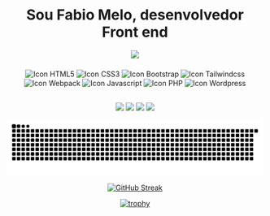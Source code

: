 <h1 align="center">
  Sou Fabio Melo, desenvolvedor Front end
</h1>

<div align="center">        
  <img height="180em" src="https://github-readme-stats.vercel.app/api?username=FabioMessias98" />    
</div>

<div align="center">
  <br />
  
  <img width="70" height="60" align="center" alt="Icon HTML5" title="HTML5" src="https://cdn.jsdelivr.net/gh/devicons/devicon/icons/html5/html5-original.svg" />
  
  <img width="70" height="60" align="center" alt="Icon CSS3" title="CSS3" src="https://cdn.jsdelivr.net/gh/devicons/devicon/icons/css3/css3-original.svg" />
  
  <img width="70" height="60" align="center" alt="Icon Bootstrap" title="Bootstrap" src="https://cdn.jsdelivr.net/gh/devicons/devicon/icons/bootstrap/bootstrap-original.svg" />
  
  <img width="70" height="60" align="center" alt="Icon Tailwindcss" title="Tailwindcss" src="https://cdn.jsdelivr.net/gh/devicons/devicon/icons/tailwindcss/tailwindcss-plain.svg" />
  
  <img width="70" height="60" align="center" alt="Icon Webpack" title="Webpack" src="https://cdn.jsdelivr.net/gh/devicons/devicon/icons/webpack/webpack-original.svg" />
  
  <img width="70" height="60" align="center" alt="Icon Javascript" title="Javascript" src="https://cdn.jsdelivr.net/gh/devicons/devicon/icons/javascript/javascript-original.svg" />
  
  <img width="70" height="60" align="center" alt="Icon PHP" title="PHP" src="https://cdn.jsdelivr.net/gh/devicons/devicon/icons/php/php-original.svg" />          
  
  <img width="70" height="60" align="center" alt="Icon Wordpress" title="Wordpress" src="https://cdn.jsdelivr.net/gh/devicons/devicon/icons/wordpress/wordpress-original.svg" />
</div>
  
  ##
 
<div align="center"> 
  <a href="https://instagram.com/fabiomelodev"><img src="https://img.shields.io/badge/-Instagram-%23E4405F?style=for-the-badge&logo=instagram&logoColor=white" /></a> 
  <a href="https://www.facebook.com/fabio.messias.908132/"><img src="https://img.shields.io/badge/-Facebook-%3b59985F?style=for-the-badge&logo=facebook&logoColor=white" /></a> 
  <a href="https://www.linkedin.com/in/fabio-de-melo-647843186/"><img src="https://img.shields.io/badge/-LinkedIn-%230077B5?style=for-the-badge&logo=linkedin&logoColor=white" /></a> 
  <a href = "https://fabiomelodev.com.br"><img src="https://img.shields.io/badge/-website-%23333?style=for-the-badge&logo=www&logoColor=white" /></a>
  
  ![Snake animation](https://github.com/FabioMessias98/FabioMessias98/blob/output/github-contribution-grid-snake.svg)
</div>

<div align="center">
  
  [![GitHub Streak](https://github-readme-streak-stats.herokuapp.com/?user=FabioMessias98)](https://git.io/streak-stats)

</div>

<div align="center">
  
  [![trophy](https://github-profile-trophy.vercel.app/?username=FabioMessias98)](https://github.com/ryo-ma/github-profile-trophy)
</div>
